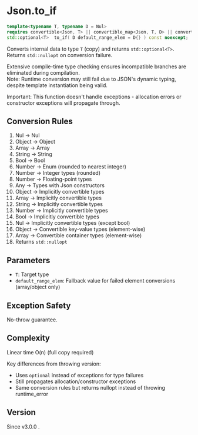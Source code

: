 # **Json.to_if**

```cpp
template<typename T, typename D = Nul>
requires convertible<Json, T> || convertible_map<Json, T, D> || convertible_array<Json, T, D>
std::optional<T>  to_if( D default_range_elem = D{} ) const noexcept;
```

Converts internal data to type `T` (copy) and returns `std::optional<T>`. Returns `std::nullopt` on conversion failure.

Extensive compile-time type checking ensures incompatible branches are eliminated during compilation.  
Note: Runtime conversion may still fail due to JSON's dynamic typing, despite template instantiation being valid.

Important: This function doesn't handle exceptions - allocation errors or constructor exceptions will propagate through.

## Conversion Rules

1. Nul → Nul
2. Object → Object
3. Array → Array
4. String → String
5. Bool → Bool
6. Number → Enum (rounded to nearest integer)
7. Number → Integer types (rounded)
8. Number → Floating-point types
9. Any → Types with Json constructors
10. Object → Implicitly convertible types
11. Array → Implicitly convertible types
12. String → Implicitly convertible types
13. Number → Implicitly convertible types
14. Bool → Implicitly convertible types
15. Nul → Implicitly convertible types (except bool)
16. Object → Convertible key-value types (element-wise)
17. Array → Convertible container types (element-wise)
18. Returns `std::nullopt`

## Parameters

- `T`: Target type
- `default_range_elem`: Fallback value for failed element conversions (array/object only)

## Exception Safety

No-throw guarantee.

## Complexity

Linear time O(n) (full copy required)

Key differences from throwing version:
- Uses `optional` instead of exceptions for type failures
- Still propagates allocation/constructor exceptions
- Same conversion rules but returns nullopt instead of throwing runtime_error

## Version

Since v3.0.0 .

